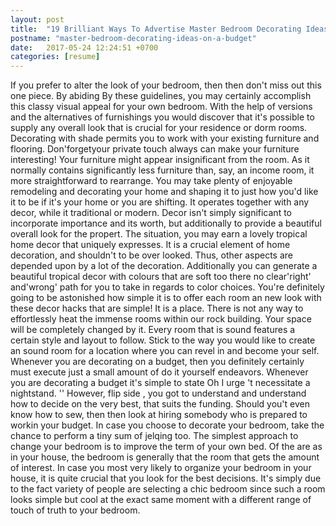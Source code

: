 ```yaml
---
layout: post
title:  "19 Brilliant Ways To Advertise Master Bedroom Decorating Ideas On A Budget"
postname: "master-bedroom-decorating-ideas-on-a-budget"
date:   2017-05-24 12:24:51 +0700
categories: [resume]
---
```

If you prefer to alter the look of your bedroom, then then don't miss out this one piece. By abiding By these guidelines, you may certainly accomplish this classy visual appeal for your own bedroom. With the help of versions and the alternatives of furnishings you would discover that it's possible to supply any overall look that is crucial for your residence or dorm rooms. Decorating with shade permits you to work with your existing furniture and flooring. Don'forgetyour private touch always can make your furniture interesting! Your furniture might appear insignificant from the room. As it normally contains significantly less furniture than, say, an income room, it more straightforward to rearrange. You may take plenty of enjoyable remodeling and decorating your home and shaping it to just how you'd like it to be if it's your home or you are shifting. It operates together with any decor, while it traditional or modern. Decor isn't simply significant to incorporate importance and its worth, but additionally to provide a beautiful overall look for the propert. The situation, you may earn a lovely tropical home decor that uniquely expresses. It is a crucial element of home decoration, and shouldn't to be over looked. Thus, other aspects are depended upon by a lot of the decoration. Additionally you can generate a beautiful tropical decor with colours that are soft too there no clear'right' and'wrong' path for you to take in regards to color choices. You're definitely going to be astonished how simple it is to offer each room an new look with these decor hacks that are simple! It is a place. There is not any way to effortlessly heat the immense rooms within our rock building. Your space will be completely changed by it. Every room that is sound features a certain style and layout to follow. Stick to the way you would like to create an sound room for a location where you can revel in and become your self. Whenever you are decorating on a budget, then you definitely certainly must execute just a small amount of do it yourself endeavors. Whenever you are decorating a budget it's simple to state Oh I urge 't necessitate a nightstand. '' However, flip side , you got to understand and understand how to decide on the very best, that suits the funding. Should you't even know how to sew, then then look at hiring somebody who is prepared to workin your budget. In case you choose to decorate your bedroom, take the chance to perform a tiny sum of jelqing too. The simplest approach to change your bedroom is to improve the term of your own bed. Of the are as in your house, the bedroom is generally that the room that gets the amount of interest. In case you most very likely to organize your bedroom in your house, it is quite crucial that you look for the best decisions. It's simply due to the fact variety of people are selecting a chic bedroom since such a room looks simple but cool at the exact same moment with a different range of touch of truth to your bedroom.
